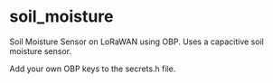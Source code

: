# soil_moisture
Soil Moisture Sensor on LoRaWAN using OBP. Uses a capacitive soil moisture sensor.

Add your own OBP keys to the secrets.h file.
